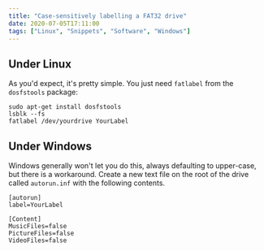 ```yaml
---
title: "Case-sensitively labelling a FAT32 drive"
date: 2020-07-05T17:11:00
tags: ["Linux", "Snippets", "Software", "Windows"]
---
```


## Under Linux

As you'd expect, it's pretty simple. You just need `fatlabel` from the `dosfstools` package:

```
sudo apt-get install dosfstools
lsblk --fs
fatlabel /dev/yourdrive YourLabel
```

## Under Windows

Windows generally won't let you do this, always defaulting to upper-case, but there is a workaround. Create a new text file on the root of the drive called `autorun.inf` with the following contents.

```
[autorun]
label=YourLabel

[Content]
MusicFiles=false
PictureFiles=false
VideoFiles=false
```
